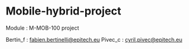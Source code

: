# Mobile-hybrid-project
Module : M-MOB-100 project

Bertin_f : fabien.bertinelli@epitech.eu
Pivec_c : cyril.pivec@epitech.eu
